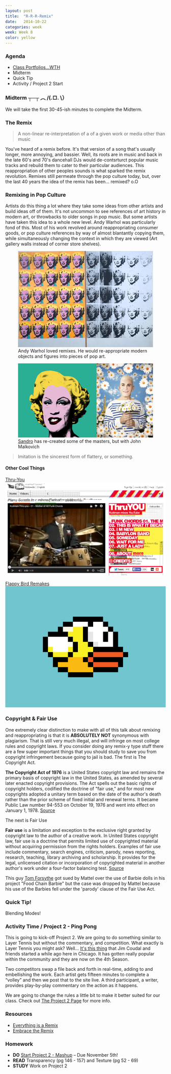 ```yaml
---
layout: post
title:  "R-R-R-Remix"
date:   2014-10-22
categories: week
week: Week 8
color: yellow
---
```


### Agenda
- [Class Portfolios...WTH](https://docs.google.com/forms/d/1ZUAPdIwiwP-NG9e3ct6i9tJ0zbFOUtEEI0sLWW62d6Q/viewform)
- Midterm
- Quick Tip
- Activity / Project 2 Start

### Midterm ┬─┬﻿ ︵ /(.□. \）
We will take the first 30-45-ish minutes to complete the Midterm.

### The Remix

> A non-linear re-interpretation of a of a given work or media other than music

You've heard of a remix before. It's that version of a song that's usually longer, more annoying, and bassier. Well, its roots are in music and back in the late 60's and 70's dancehall DJs would de-contsrturct popular music tracks and rebuild them to cater to their particular audiences. This reappropriation of other peoples sounds is what sparked the remix revolution. Remixes still permeate through the pop culture today, but, over the last 40 years the idea of the remix has been... remixed? o.O

### Remixing in Pop Culture

Artists do this thing a lot where they take some ideas from other artists and build ideas off of them. It's not uncommon to see references of art history in modern art, or throwbacks to older songs in pop music. But some artists have taken this idea to a whole new level. Andy Warhol was particularly fond of this. Most of his work revolved around reappropriating consumer goods, or pop culture references by way of almost blantantly copying them, while simultaneously changing the context in which they are viewed (Art gallery walls instead of corner store shelves).

<figure>
  <img src="/images/week8/Marilyndiptych.jpg" />
  <figcaption>Andy Warhol loved remixes. He would re-appropriate modern objects and figures into pieces of pop art.</figcaption>
</figure>

<figure>
  <img src="/images/week8/remix-02.jpg" />
  <figcaption><a href="http://edelmangallery.com/exhibitions-and-projects/exhibition-pages/2014/sandro-miller-malkovich,-malkovich,-malkovich-homage-to-photographic-masters.html">Sandro</a> has re-created some of the masters, but with John Malkovich</figcaption>
</figure>

> Imitation is the sincerest form of flattery, or something.

#### Other Cool Things

[Thru-You](http://thru-you.com/)
![Thru-YOu](/images/week8/thruyou.png)

[Flappy Bird Remakes](https://www.youtube.com/watch?v=0OK3axoNrrA)
![Flappy](/images/week8/flappy.gif)



### Copyright & Fair Use
One extremely clear distinction to make with all of this talk about remixing and reappropriating is that it is **ABSOLUTELY NOT** synonymous with plagiarism. That is still very much illegal, and will infringe on most college rules and copyright laws. If you consider doing any remix-y type stuff there are a few super important things that you should study to save you from copyright infringement because going to jail is bad. The first is The Copyright Act.

<aside><strong>The Copyright Act of 1976</strong> is a United States copyright law and remains the primary basis of copyright law in the United States, as amended by several later enacted copyright provisions. The Act spells out the basic rights of copyright holders, codified the doctrine of "fair use," and for most new copyrights adopted a unitary term based on the date of the author's death rather than the prior scheme of fixed initial and renewal terms. It became Public Law number 94-553 on October 19, 1976 and went into effect on January 1, 1978. <a href="http://en.wikipedia.org/wiki/Copyright_Act_of_1976">Source</a></aside>

The next is Fair Use

<aside><strong>Fair use</strong> is a limitation and exception to the exclusive right granted by copyright law to the author of a creative work. In United States copyright law, fair use is a doctrine that permits limited use of copyrighted material without acquiring permission from the rights holders. Examples of fair use include commentary, search engines, criticism, parody, news reporting, research, teaching, library archiving and scholarship. It provides for the legal, unlicensed citation or incorporation of copyrighted material in another author's work under a four-factor balancing test. <a href="http://en.wikipedia.org/wiki/Fair_use">Source</a></aside>

This guy [Tom Forsythe](http://www.tomforsythe.com/) got sued by Mattel over the use of Barbie dolls in his project "Food Chain Barbie" but the case was dropped by Mattel because his use of the Barbies fell under the 'parody' clause of the Fair Use Act.


### Quick Tip!
Blending Modes!

### Activity Time / Project 2 - Ping Pong
This is going to kick-off Project 2. We are going to do something similar to Layer Tennis but without the commentary, and competition. What exactly is Layer Tennis you might ask? Well... [It's this thing](http://www.layertennis.com/) that Jim Coudal and friends started a while ago here in Chicago. It has gotten really popular within the community and they are now on the 4th Season.

<aside>Two competitors swap a file back and forth in real-time, adding to and embellishing the work. Each artist gets fifteen minutes to complete a “volley” and then we post that to the site live. A third participant, a writer, provides play-by-play commentary on the action as it happens.</aside>

We are going to change the rules a little bit to make it better suited for our class. Check out [The Project 2 Page](/projects/project-02/) for more info.

### Resources
- [Everything is a Remix](http://everythingisaremix.info/)
- [Embrace the Remix](http://www.ted.com/talks/kirby_ferguson_embrace_the_remix#t-556072)

### Homework
- **DO** [Start Project 2 - Mashup](/projects/project-02/) – Due November 5th!
- **READ** Transparency (pg 146 - 157) and Texture (pg 52 - 69)
- **STUDY** Work on Project 2
